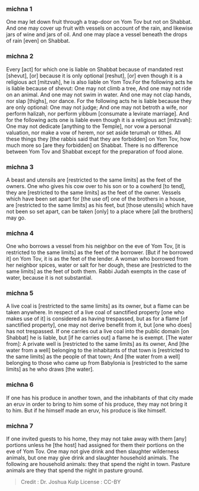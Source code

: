 
### michna 1
One may let down fruit through a trap-door on Yom Tov but not on Shabbat. And one may cover up fruit with vessels on account of the rain, and likewise jars of wine and jars of oil. And one may place a vessel beneath the drops of rain [even] on Shabbat.

### michna 2
Every [act] for which one is liable on Shabbat because of mandated rest [shevut], [or] because it is only optional [reshut], [or] even though it is a religious act [mitzvah], he is also liable on Yom Tov.For the following acts he is liable because of shevut: One may not climb a tree, And one may not ride on an animal. And one may not swim in water. And one may not clap hands, nor slap [thighs], nor dance. For the following acts he is liable because they are only optional: One may not judge; And one may not betroth a wife, nor perform halizah, nor perform yibbum [consumate a levirate marriage]. And for the following acts one is liable even though it is a religious act [mitzvah]: One may not dedicate [anything to the Temple], nor vow a personal valuation, nor make a vow of herem, nor set aside terumah or tithes. All these things they [the rabbis said that they are forbidden] on Yom Tov, how much more so [are they forbidden] on Shabbat. There is no difference between Yom Tov and Shabbat except for the preparation of food alone.

### michna 3
A beast and utensils are [restricted to the same limits] as the feet of the owners. One who gives his cow over to his son or to a cowherd [to tend], they are [restricted to the same limits] as the feet of the owner. Vessels which have been set apart for [the use of] one of the brothers in a house, are [restricted to the same limits] as his feet, but [those utensils] which have not been so set apart, can be taken [only] to a place where [all the brothers] may go.

### michna 4
One who borrows a vessel from his neighbor on the eve of Yom Tov, [it is restricted to the same limits] as the feet of the borrower. [But if he borrowed it] on Yom Tov, it is as the feet of the lender. A woman who borrowed from her neighbor spices, water or salt for her dough, these are [restricted to the same limits] as the feet of both them. Rabbi Judah exempts in the case of water, because it is not substantial.

### michna 5
A live coal is [restricted to the same limits] as its owner, but a flame can be taken anywhere. In respect of a live coal of sanctified property [one who makes use of it] is considered as having trespassed, but as for a flame [of sanctified property], one may not derive benefit from it, but [one who does] has not trespassed. If one carries out a live coal into the public domain [on Shabbat] he is liable, but [if he carries out] a flame he is exempt. [The water from]: A private well is [restricted to the same limits] as its owner, And [the water from a well] belonging to the inhabitants of that town is [restricted to the same limits] as the people of that town; And [the water from a well] belonging to those who came up from Babylonia is [restricted to the same limits] as he who draws [the water].

### michna 6
If one has his produce in another town, and the inhabitants of that city made an eruv in order to bring to him some of his produce, they may not bring it to him. But if he himself made an eruv, his produce is like himself.

### michna 7
If one invited guests to his home, they may not take away with them [any] portions unless he [the host] had assigned for them their portions on the eve of Yom Tov. One may not give drink and then slaughter wilderness animals, but one may give drink and slaughter household animals. The following are household animals: they that spend the night in town. Pasture animals are they that spend the night in pasture ground.

>Credit : Dr. Joshua Kulp
>License : CC-BY
